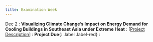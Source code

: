 ```yaml
---
title: Examination Week
---
```


Dec 2
: **Visualizing Climate Change’s Impact on Energy Demand for Cooling Buildings in Southeast Asia under Extreme Heat** 
  : [[Project Description](https://xiaoganghe.github.io/python-climate-visuals/chapters/project/FinalProject-2024Fall.html)]
: **Project Due**{: .label .label-red} 
  : [](#)
 

